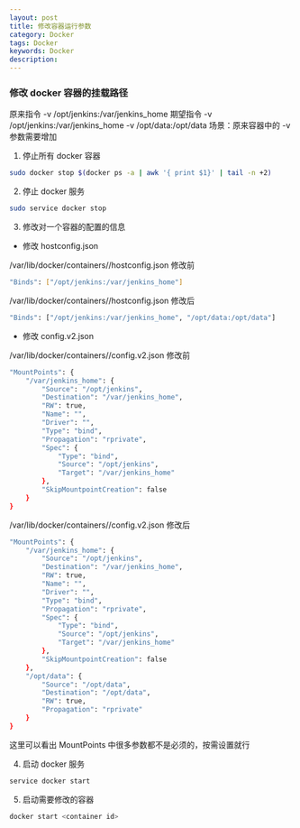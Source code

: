 ```yaml
---
layout: post
title: 修改容器运行参数
category: Docker
tags: Docker
keywords: Docker
description:
---
```


### 修改 docker 容器的挂载路径

原来指令 -v /opt/jenkins:/var/jenkins_home
期望指令 -v /opt/jenkins:/var/jenkins_home -v /opt/data:/opt/data
场景：原来容器中的 -v 参数需要增加

1. 停止所有 docker 容器

```bash
sudo docker stop $(docker ps -a | awk '{ print $1}' | tail -n +2)
```

2. 停止 docker 服务

```bash
sudo service docker stop
```

3. 修改对一个容器的配置的信息

- 修改 hostconfig.json

/var/lib/docker/containers/<hash>/hostconfig.json 修改前

```bash
"Binds": ["/opt/jenkins:/var/jenkins_home"]
```

/var/lib/docker/containers/<hash>/hostconfig.json 修改后

```bash
"Binds": ["/opt/jenkins:/var/jenkins_home", "/opt/data:/opt/data"]
```

- 修改 config.v2.json

/var/lib/docker/containers/<hash>/config.v2.json 修改前

```bash
"MountPoints": {
    "/var/jenkins_home": {
        "Source": "/opt/jenkins",
        "Destination": "/var/jenkins_home",
        "RW": true,
        "Name": "",
        "Driver": "",
        "Type": "bind",
        "Propagation": "rprivate",
        "Spec": {
            "Type": "bind",
            "Source": "/opt/jenkins",
            "Target": "/var/jenkins_home"
        },
        "SkipMountpointCreation": false
    }
}
```

/var/lib/docker/containers/<hash>/config.v2.json 修改后

```bash
"MountPoints": {
    "/var/jenkins_home": {
        "Source": "/opt/jenkins",
        "Destination": "/var/jenkins_home",
        "RW": true,
        "Name": "",
        "Driver": "",
        "Type": "bind",
        "Propagation": "rprivate",
        "Spec": {
            "Type": "bind",
            "Source": "/opt/jenkins",
            "Target": "/var/jenkins_home"
        },
        "SkipMountpointCreation": false
    },
    "/opt/data": {
        "Source": "/opt/data",
        "Destination": "/opt/data",
        "RW": true,
        "Propagation": "rprivate"
    }
}
```

这里可以看出 MountPoints 中很多参数都不是必须的，按需设置就行

4. 启动 docker 服务

```bash
service docker start
```

5. 启动需要修改的容器

```bash
docker start <container id>
```
